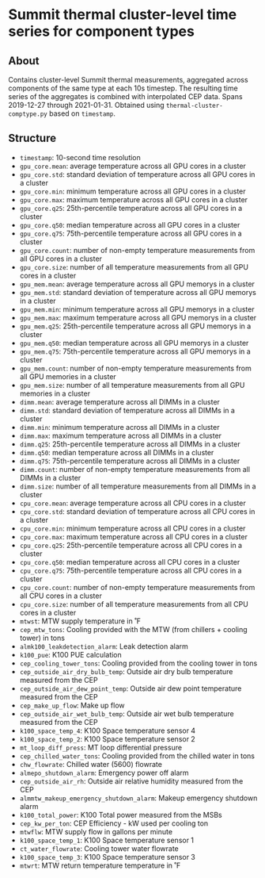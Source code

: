 # Summit thermal cluster-level time series for component types

## About

Contains cluster-level Summit thermal measurements, aggregated across components of the same type at each 10s timestep. The resulting time series of the aggregates is combined with interpolated CEP data. Spans 2019-12-27 through 2021-01-31. Obtained using `thermal-cluster-comptype.py` based on `timestamp`.

## Structure

- `timestamp`: 10-second time resolution
- `gpu_core.mean`: average temperature across all GPU cores in a cluster
- `gpu_core.std`: standard deviation of temperature across all GPU cores in a cluster
- `gpu_core.min`: minimum temperature across all GPU cores in a cluster
- `gpu_core.max`: maximum temperature across all GPU cores in a cluster
- `gpu_core.q25`: 25th-percentile temperature across all GPU cores in a cluster
- `gpu_core.q50`: median temperature across all GPU cores in a cluster
- `gpu_core.q75`: 75th-percentile temperature across all GPU cores in a cluster
- `gpu_core.count`: number of non-empty temperature measurements from all GPU cores in a cluster
- `gpu_core.size`: number of all temperature measurements from all GPU cores in a cluster
- `gpu_mem.mean`: average temperature across all GPU memorys in a cluster
- `gpu_mem.std`: standard deviation of temperature across all GPU memorys in a cluster
- `gpu_mem.min`: minimum temperature across all GPU memorys in a cluster
- `gpu_mem.max`: maximum temperature across all GPU memorys in a cluster
- `gpu_mem.q25`: 25th-percentile temperature across all GPU memorys in a cluster
- `gpu_mem.q50`: median temperature across all GPU memorys in a cluster
- `gpu_mem.q75`: 75th-percentile temperature across all GPU memorys in a cluster
- `gpu_mem.count`: number of non-empty temperature measurements from all GPU memories in a cluster
- `gpu_mem.size`: number of all temperature measurements from all GPU memories in a cluster
- `dimm.mean`: average temperature across all DIMMs in a cluster
- `dimm.std`: standard deviation of temperature across all DIMMs in a cluster
- `dimm.min`: minimum temperature across all DIMMs in a cluster
- `dimm.max`: maximum temperature across all DIMMs in a cluster
- `dimm.q25`: 25th-percentile temperature across all DIMMs in a cluster
- `dimm.q50`: median temperature across all DIMMs in a cluster
- `dimm.q75`: 75th-percentile temperature across all DIMMs in a cluster
- `dimm.count`: number of non-empty temperature measurements from all DIMMs in a cluster
- `dimm.size`: number of all temperature measurements from all DIMMs in a cluster
- `cpu_core.mean`: average temperature across all CPU cores in a cluster
- `cpu_core.std`: standard deviation of temperature across all CPU cores in a cluster
- `cpu_core.min`: minimum temperature across all CPU cores in a cluster
- `cpu_core.max`: maximum temperature across all CPU cores in a cluster
- `cpu_core.q25`: 25th-percentile temperature across all CPU cores in a cluster
- `cpu_core.q50`: median temperature across all CPU cores in a cluster
- `cpu_core.q75`: 75th-percentile temperature across all CPU cores in a cluster
- `cpu_core.count`: number of non-empty temperature measurements from all CPU cores in a cluster
- `cpu_core.size`: number of all temperature measurements from all CPU cores in a cluster
- `mtwst`: MTW supply temperature in ˚F
- `cep_mtw_tons`: Cooling provided with the MTW (from chillers + cooling tower) in tons
- `almk100_leakdetection_alarm`: Leak detection alarm
- `k100_pue`: K100 PUE calculation
- `cep_cooling_tower_tons`: Cooling provided from the cooling tower in tons
- `cep_outside_air_dry_bulb_temp`: Outside air dry bulb temperature measured from the CEP
- `cep_outside_air_dew_point_temp`: Outside air dew point temperature measured from the CEP
- `cep_make_up_flow`: Make up flow
- `cep_outside_air_wet_bulb_temp`: Outside air wet bulb temperature measured from the CEP
- `k100_space_temp_4`: K100 Space temperature sensor 4
- `k100_space_temp_2`: K100 Space temperature sensor 2
- `mt_loop_diff_press`: MT loop differential pressure
- `cep_chilled_water_tons`: Cooling provided from the chilled water in tons
- `chw_flowrate`: Chilled water (5600) flowrate 
- `almepo_shutdown_alarm`: Emergency power off alarm
- `cep_outside_air_rh`: Outside air relative humidity measured from the CEP
- `almmtw_makeup_emergency_shutdown_alarm`: Makeup emergency shutdown alarm
- `k100_total_power`: K100 Total power measured from the MSBs
- `cep_kw_per_ton`: CEP Efficiency - kW used per cooling ton
- `mtwflw`: MTW supply flow in gallons per minute
- `k100_space_temp_1`: K100 Space temperature sensor 1
- `ct_water_flowrate`: Cooling tower water flowrate
- `k100_space_temp_3`: K100 Space temperature sensor 3
- `mtwrt`: MTW return temperature temperature in ˚F
